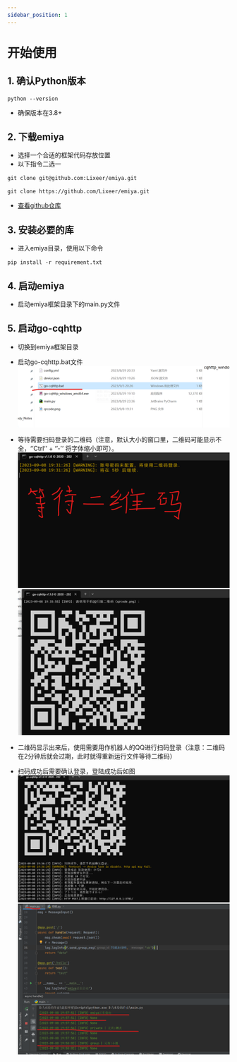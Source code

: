 ```yaml
---
sidebar_position: 1
---
```


# 开始使用

## 1. 确认Python版本

```shell
python --version
```

- 确保版本在3.8+

## 2. 下载emiya

- 选择一个合适的框架代码存放位置
- 以下指令二选一

```shell
git clone git@github.com:Lixeer/emiya.git
```

```shell
git clone https://github.com/Lixeer/emiya.git
```

- [查看github仓库](https://github.com/Lixeer/emiya)


## 3. 安装必要的库

- 进入emiya目录，使用以下命令

```shell
pip install -r requirement.txt
```

## 4. 启动emiya

- 启动emiya框架目录下的main.py文件

## 5. 启动go-cqhttp

- 切换到emiya框架目录
- 启动go-cqhttp.bat文件
![](./开始使用/bat1.png)

- 等待需要扫码登录的二维码（注意，默认大小的窗口里，二维码可能显示不全，‘’Ctrl‘’ + ‘’-’’  将字体缩小即可）。
![](./开始使用/bat2.png)
![](./开始使用/bat3.png)

- 二维码显示出来后，使用需要用作机器人的QQ进行扫码登录（注意：二维码在2分钟后就会过期，此时就得重新运行文件等待二维码）
- 扫码成功后需要确认登录，登陆成功后如图
![](./开始使用/bat4.png)
![](./开始使用/main5.png)
